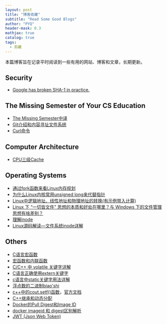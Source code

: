 ```yaml
---
layout: post
title: "博客收藏"
subtitle: "Read Some Good Blogs"
author: "PYQ"
header-mask: 0.3
mathjax: true
catalog: true
tags:
  - 剪藏
---
```

本篇博客旨在记录平时阅读到一些有用的网站、博客和文章，长期更新。
## Security
- [Google has broken SHA-1 in practice.](https://shattered.io/)

## The Missing Semester of Your CS Education
- [The Missing Semester中译](https://missing-semester-cn.github.io/)
- [Git介绍和内容寻址文件系统](https://linianhui.github.io/git/)
- [Curl命令](https://www.ruanyifeng.com/blog/2019/09/curl-reference.html)

## Computer Architecture

- [CPU三级Cache](https://zhuanlan.zhihu.com/p/461548456)

## Operating Systems

- [通过fork函数来看Linux内存规划](https://blog.csdn.net/lingshengxueyuan/article/details/125007995)
- [为什么Linux内核常用unsigned long来代替指针](https://blog.csdn.net/Rong_Toa/article/details/109693379)
- [Linux中逻辑地址、线性地址和物理地址的转换(有示例带入计算)](https://developer.aliyun.com/article/847047)
- [Linux 下 “一切皆文件” 思想的本质和好处在哪里？与 Windows 下的文件管理思想有啥差别？](https://www.zhihu.com/question/25696682/answer/31595790)
- [理解inode](https://www.ruanyifeng.com/blog/2011/12/inode.html)
- [Linux源码解读—文件系统inode详解](https://www.cnblogs.com/theseventhson/p/15622853.html)

## Others

- [C语言宏函数](https://blog.csdn.net/li1829146612/article/details/123319184?utm_medium=distribute.pc_relevant.none-task-blog-2~default~baidujs_baidulandingword~default-0-123319184-blog-77089651.pc_relevant_recovery_v2&spm=1001.2101.3001.4242.1&utm_relevant_index=3)
- [宏函数和内联函数](https://blog.csdn.net/u012611878/article/details/78996349)
- [C/C++ 中 volatile 关键字详解](https://www.runoob.com/w3cnote/c-volatile-keyword.html)
- [C语言正确使用extern关键字](https://blog.csdn.net/xingjiarong/article/details/47656339)
- [c语言中static关键字用法详解](https://blog.csdn.net/guotianqing/article/details/79828100)
- [浮点数的二进制biao'shi](https://www.ruanyifeng.com/blog/2010/06/ieee_floating-point_representation.html)
- [c++中的cout.setf()函数](https://blog.csdn.net/baishuiniyaonulia/article/details/79144033)，[官方文档](https://cplusplus.com/reference/ios/ios_base/fmtflags/)
- [C++继承和动态分配](https://blog.csdn.net/qq_36607894/article/details/105116525)
- [Docker的Pull Digest和Image ID](https://developer.aliyun.com/article/57752)
- [docker imageid 和 digest区别解析](https://www.jb51.net/server/287971i6f.htm)
- [JWT (Json Web Token)]()
